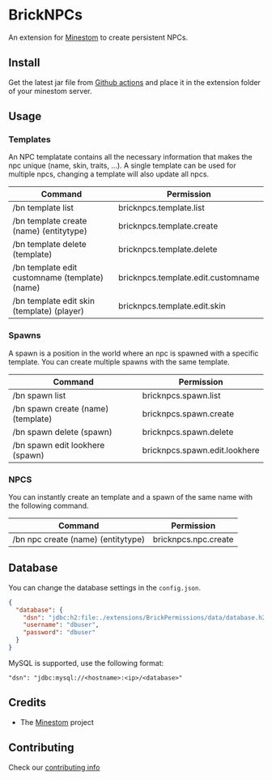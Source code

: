 # BrickNPCs

An extension for [Minestom](https://github.com/Minestom/Minestom) to create persistent NPCs.

## Install

Get the latest jar file from [Github actions](https://github.com/MinestomBrick/BrickWorlds/actions) 
and place it in the extension folder of your minestom server.

## Usage
### Templates

An NPC templatate contains all the necessary information that makes the npc unique (name, skin, traits, ...). 
A single template can be used for multiple npcs, changing a template will also update all npcs.

| Command                                        | Permission                         |
|------------------------------------------------|------------------------------------|
| /bn template list                              | bricknpcs.template.list            |
| /bn template create (name) (entitytype)        | bricknpcs.template.create          |
| /bn template delete (template)                 | bricknpcs.template.delete          |
| /bn template edit customname (template) (name) | bricknpcs.template.edit.customname |
| /bn template edit skin (template) (player)     | bricknpcs.template.edit.skin       |

### Spawns

A spawn is a position in the world where an npc is spawned with a specific template.
You can create multiple spawns with the same template.

| Command                            | Permission                    |
|------------------------------------|-------------------------------|
| /bn spawn list                     | bricknpcs.spawn.list          |
| /bn spawn create (name) (template) | bricknpcs.spawn.create        |
| /bn spawn delete (spawn)           | bricknpcs.spawn.delete        |
| /bn spawn edit lookhere (spawn)    | bricknpcs.spawn.edit.lookhere |

### NPCS

You can instantly create an template and a spawn of the same name with the following command.


| Command                            | Permission           |
|------------------------------------|----------------------|
| /bn npc create (name) (entitytype) | bricknpcs.npc.create |

## Database

You can change the database settings in the `config.json`.

```json
{
  "database": {
    "dsn": "jdbc:h2:file:./extensions/BrickPermissions/data/database.h2",
    "username": "dbuser",
    "password": "dbuser"
  }
}
```

MySQL is supported, use the following format:

````
"dsn": "jdbc:mysql://<hostname>:<ip>/<database>"
````

## Credits

* The [Minestom](https://github.com/Minestom/Minestom) project

## Contributing

Check our [contributing info](CONTRIBUTING.md)

